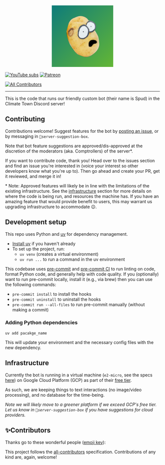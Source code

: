 <p align="center">
<a href="https://hub.climatetownproductions.com">
<img width="200" src="./spud.png">
</a>
</p>

[![YouTube subs](https://img.shields.io/youtube/channel/subscribers/UCuVLG9pThvBABcYCm7pkNkA?label=ClimateTown&style=for-the-badge)](https://www.youtube.com/@ClimateTown)
[![Patreon](https://img.shields.io/badge/Patreon-F96854?style=for-the-badge&logo=patreon&logoColor=white)](https://www.patreon.com/ClimateTown)

[![All Contributors](https://img.shields.io/github/all-contributors/ClimateTown/discord-bot?color=ee8449&style=flat-square)](#contributors)

---

This is the code that runs our friendly custom bot (their name is Spud) in the Climate Town Discord server!

## Contributing

Contributions welcome! Suggest features for the bot by [posting an issue](https://github.com/ClimateTown/discord-bot/issues/new/choose), or by messaging in `🔨server-suggestion-box`.

Note that bot feature suggestions are approved/dis-approved at the discretion of the moderators (aka. Comptrollers) of the server\*.

If you want to contribute code, thank you! Head over to the issues section and find an issue you're interested in (voice your interest so other developers know what you're up to). Then go ahead and create your PR, get it reviewed, and merge it in!

\* Note: Approved features will likely be in line with the limitations of the existing infrastructure. See the [infrastructure](#infrastructure) section for more details on where the code is being run, and resources the machine has. If you have an amazing feature that would provide benefit to users, this may warrant us upgrading infrastructure to accommodate 😉.

## Development setup


This repo uses Python and [uv](https://github.com/astral-sh/uv) for dependency management.


- [Install uv](https://github.com/astral-sh/uv#installation) if you haven't already
- To set up the project, run:
  - `uv venv` (creates a virtual environment)
  - `uv run ...` to run a command in the uv environment

This codebase uses [pre-commit](https://pre-commit.com/) and [pre-commit CI](https://pre-commit.ci/) to run linting on code, format Python code, and generally help with code quality. If you (optionally) want to run pre-commit locally, install it (e.g., via brew) then you can use the following commands:

- `pre-commit install` to install the hooks
- `pre-commit uninstall` to uninstall the hooks
- `pre-commit run --all-files` to run pre-commit manually (without making a commit)

### Adding Python dependencies

```
uv add pacakge_name
```

This will update your environment and the necessary config files with the new dependency.

## Infrastructure

Currently the bot is running in a virtual machine (`e2-micro`, see the specs [here](https://cloud.google.com/compute/docs/general-purpose-machines#e2-shared-core)) on Google Cloud Platform (GCP) as part of their [free tier](https://cloud.google.com/free/docs/free-cloud-features#compute).

As such, we are keeping things to text interactions (no image/video processing), and no database for the time-being.

_Note we will likely move to a greener platform if we exceed GCP's free tier. Let us know in `🔨server-suggestion-box` if you have suggestions for cloud providers._

## ✨Contributors

Thanks go to these wonderful people ([emoji key](https://allcontributors.org/docs/en/emoji-key)):

<!-- ALL-CONTRIBUTORS-LIST:START - Do not remove or modify this section -->
<!-- prettier-ignore-start -->
<!-- markdownlint-disable -->

<!-- markdownlint-restore -->
<!-- prettier-ignore-end -->

<!-- ALL-CONTRIBUTORS-LIST:END -->

This project follows the [all-contributors](https://allcontributors.org) specification. Contributions of any kind are, again, welcome!
